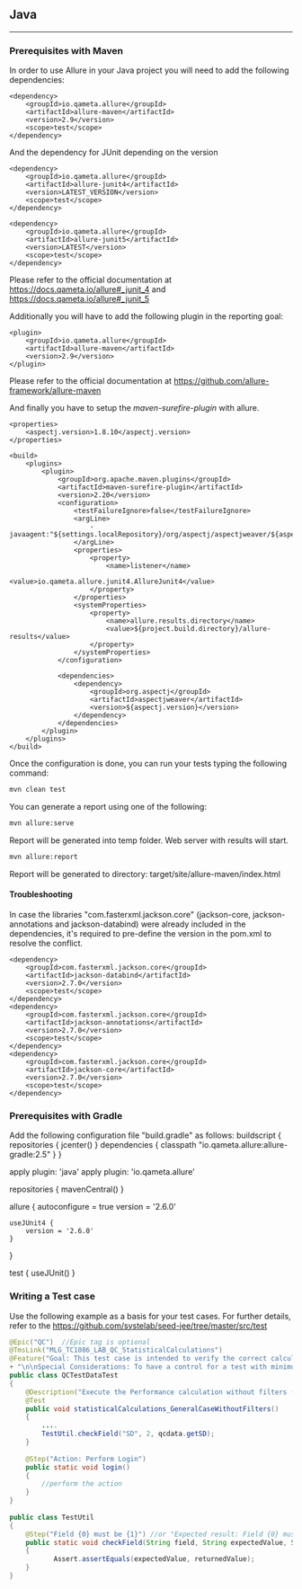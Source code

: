 ## Java
---
### Prerequisites with Maven

In order to use Allure in your Java project you will need to add the following dependencies:

```
<dependency>
	<groupId>io.qameta.allure</groupId>
	<artifactId>allure-maven</artifactId>
	<version>2.9</version>
	<scope>test</scope>
</dependency>
```

And the dependency for JUnit depending on the version

```
<dependency>
	<groupId>io.qameta.allure</groupId>
	<artifactId>allure-junit4</artifactId>
	<version>LATEST_VERSION</version>
	<scope>test</scope>
</dependency>
```

```
<dependency>
	<groupId>io.qameta.allure</groupId>
	<artifactId>allure-junit5</artifactId>
	<version>LATEST</version>
	<scope>test</scope>
</dependency>
```

Please refer to the official documentation at https://docs.qameta.io/allure#_junit_4 and https://docs.qameta.io/allure#_junit_5


Additionally you will have to add the following plugin in the reporting goal:


```
<plugin>
	<groupId>io.qameta.allure</groupId>
	<artifactId>allure-maven</artifactId>
	<version>2.9</version>
</plugin>
```

Please refer to the official documentation at https://github.com/allure-framework/allure-maven


And finally you have to setup the *maven-surefire-plugin* with allure. 

```
<properties>
	<aspectj.version>1.8.10</aspectj.version>
</properties>

<build>
	<plugins>
		<plugin>
			<groupId>org.apache.maven.plugins</groupId>
			<artifactId>maven-surefire-plugin</artifactId>
			<version>2.20</version>
			<configuration>
				<testFailureIgnore>false</testFailureIgnore>
				<argLine>
					-javaagent:"${settings.localRepository}/org/aspectj/aspectjweaver/${aspectj.version}/aspectjweaver-${aspectj.version}.jar"
				</argLine>
				<properties>
					<property>
						<name>listener</name>
						<value>io.qameta.allure.junit4.AllureJunit4</value>
					</property>
				</properties>
				<systemProperties> 
					<property>
						<name>allure.results.directory</name>
						<value>${project.build.directory}/allure-results</value>
					</property>
				</systemProperties>
			</configuration>
        
			<dependencies>
				<dependency>
					<groupId>org.aspectj</groupId>
					<artifactId>aspectjweaver</artifactId>
					<version>${aspectj.version}</version>
				</dependency>
			</dependencies>
		</plugin>
	</plugins>
</build>
```

 
Once the configuration is done, you can run your tests typing the following command:

```bash
mvn clean test 
```

You can generate a report using one of the following:

```bash
mvn allure:serve
```

Report will be generated into temp folder. Web server with results will start.

```bash
mvn allure:report
```

Report will be generated tо directory: target/site/allure-maven/index.html


#### Troubleshooting

In case the libraries "com.fasterxml.jackson.core" (jackson-core, jackson-annotations and jackson-databind) were already included in the dependencies, it's required to pre-define the version in the pom.xml to resolve the conflict.

```
<dependency>
	<groupId>com.fasterxml.jackson.core</groupId>
	<artifactId>jackson-databind</artifactId>
	<version>2.7.0</version>
	<scope>test</scope>
</dependency>
<dependency>
	<groupId>com.fasterxml.jackson.core</groupId>
	<artifactId>jackson-annotations</artifactId>
	<version>2.7.0</version>
	<scope>test</scope>
</dependency>
<dependency>
	<groupId>com.fasterxml.jackson.core</groupId>
	<artifactId>jackson-core</artifactId>
	<version>2.7.0</version>
	<scope>test</scope>
</dependency>
```

### Prerequisites with Gradle
Add the following configuration file "build.gradle" as follows:
buildscript {
    repositories {
        jcenter()
    }
    dependencies {
        classpath "io.qameta.allure:allure-gradle:2.5"
    }
}

apply plugin: 'java'
apply plugin: 'io.qameta.allure'

repositories {
    mavenCentral()
}

allure {
    autoconfigure = true
    version = '2.6.0'

    useJUnit4 {
        version = '2.6.0'
    }

}

test {
    useJUnit()
}

### Writing a Test case

Use the following example as a basis for your test cases.
For further details, refer to the https://github.com/systelab/seed-jee/tree/master/src/test

```java
@Epic("QC")  //Epic tag is optional
@TmsLink("MLG_TC1086_LAB_QC_StatisticalCalculations")
@Feature("Goal: This test case is intended to verify the correct calculation of the different Statistical Calculations of the QC module" + "\n\n Environment:N/A "
+ "\n\nSpecial Considerations: To have a control for a test with minimum 2 QC valid results received (no omitted and no outliers) different between them. RiliBÄK enabled and number of valid points greater than NR. Biological Variation enabled")
public class QCTestDataTest
{
    @Description("Execute the Performance calculation without filters (all the values of the control and test")
    @Test
    public void statisticalCalculations_GeneralCaseWithoutFilters()
    {
        ....
        TestUtil.checkField("SD", 2, qcdata.getSD);
    }
  
    @Step("Action: Perform Login")
    public static void login()
    {
        //perform the action
    }
}
 
public class TestUtil
{
    @Step("Field {0} must be {1}") //or "Expected result: Field {0} must be {1}"
    public static void checkField(String field, String expectedValue, String returnedValue)
    {
           Assert.assertEquals(expectedValue, returnedValue);
    } 
}
```

